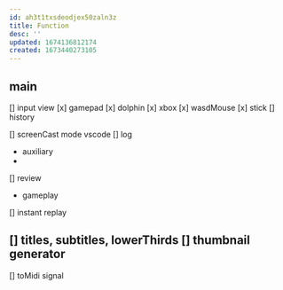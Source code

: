 ```yaml
---
id: ah3t1txsdeodjex50zaln3z
title: Function
desc: ''
updated: 1674136812174
created: 1673440273105
---
```


## main
[] input view
  [x] gamepad
    [x] dolphin
    [x] xbox
  [x] wasdMouse
  [x] stick
  [] history
  
[] screenCast mode vscode
[] log
  - auxiliary
  - 

[] review
  - gameplay

[] instant replay

[] titles, subtitles, lowerThirds
[] thumbnail generator
  - 

[] toMidi signal